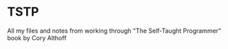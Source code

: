 # TSTP
All my files and notes from working through "The Self-Taught Programmer" book by Cory Althoff
